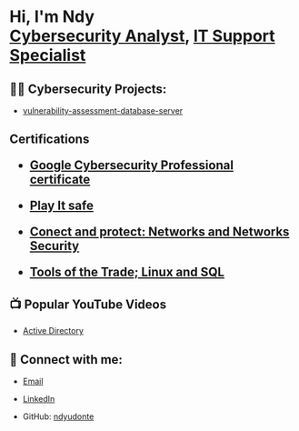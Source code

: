 <h1>Hi, I'm Ndy <br/><a href="https://github.com/ndyudonte/ndyudonte">Cybersecurity Analyst</a>, <a href="www.linkedin.com/in/ndiuwem-richardson/">IT Support Specialist</a>

<h2>👨‍💻 Cybersecurity Projects:</h2> 

  - [vulnerability-assessment-database-server](https://github.com/ndyudonte/vulnerability-assessment-database-server)

<h2>   Certifications

  - [Google Cybersecurity Professional certificate](https://coursera.org/share/44abd8cc4e6c28571c98552a762dc33b)
  
  - [Play It safe](https://coursera.org/share/d4126e57c2545405063bc1792e4866a5)

  - [Conect and protect: Networks and Networks Security](https://coursera.org/share/0378f655dd2fab8749283274e5262314)
    
  - [Tools of the Trade; Linux and SQL](https://coursera.org/share/77e3fb1aebbfc50d71d30826f9598bd7)



<h2>📺 Popular YouTube Videos</h2>

- [Active Directory](https://www.youtube.com/watch?v=a83ASGn_V_s)

<h2> 🤳 Connect with me:</h2>

- [Email](mailto:ndyrichardson@yahoo.com)

- [LinkedIn](https://www.linkedin.com/in/ndiuwem-richardson)

- GitHub: [ndyudonte](https://github.com/ndyudonte/ndyudonte)



<!--
**joshmadakor1/joshmadakor1** is a ✨ _special_ ✨ repository because its `README.md` (this file) appears on your GitHub profile.

Here are some ideas to get you started:

- 🔭 I’m currently working on ...
- 🌱 I’m currently learning ...
- 👯 I’m looking to collaborate on ...
- 🤔 I’m looking for help with ...
- 💬 Ask me about ...
- 📫 How to reach me: ...
- 😄 Pronouns: ...
- ⚡ Fun fact: ...
-->
